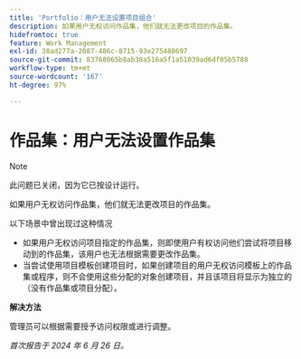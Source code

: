 ```yaml
---
title: 'Portfolio：用户无法设置项目组合'
description: 如果用户无权访问作品集，他们就无法更改项目的作品集。
hidefromtoc: true
feature: Work Management
exl-id: 38ad277a-2087-486c-8715-93e275488697
source-git-commit: 83768065b8ab38a516a5f1a51039ad6df05b5788
workflow-type: tm+mt
source-wordcount: '167'
ht-degree: 97%

---
```


# 作品集：用户无法设置作品集

>[!NOTE]
>
>此问题已关闭，因为它已按设计运行。

如果用户无权访问作品集，他们就无法更改项目的作品集。

以下场景中曾出现过这种情况

* 如果用户无权访问项目指定的作品集，则即使用户有权访问他们尝试将项目移动到的作品集，该用户也无法根据需要更改作品集。
* 当尝试使用项目模板创建项目时，如果创建项目的用户无权访问模板上的作品集或程序，则不会使用这些分配的对象创建项目，并且该项目将显示为独立的（没有作品集或项目分配）。

**解决方法**

管理员可以根据需要授予访问权限或进行调整。

_首次报告于 2024 年 6 月 26 日。_
